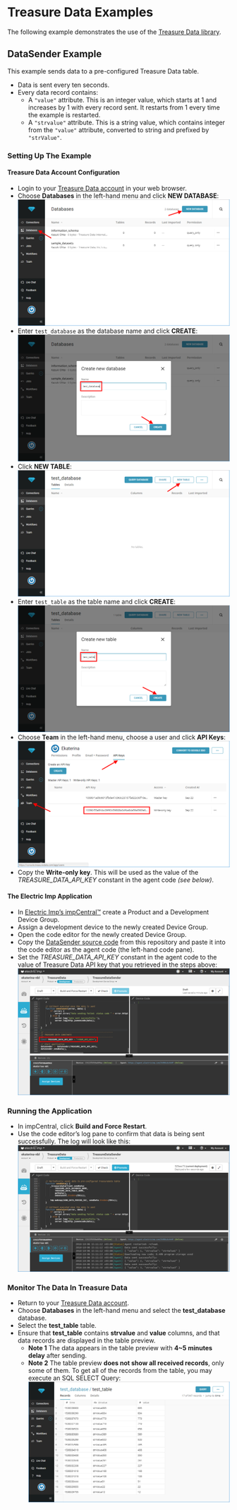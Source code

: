 # Treasure Data Examples #

The following example demonstrates the use of the [Treasure Data library](../README.md).

## DataSender Example ##

This example sends data to a pre-configured Treasure Data table.

- Data is sent every ten seconds.
- Every data record contains:
    - A `"value"` attribute. This is an integer value, which starts at 1 and increases by 1 with every record sent. It restarts from 1 every time the example is restarted.
    - A `"strvalue"` attribute. This is a string value, which contains integer from the `"value"` attribute, converted to string and prefixed by `"strValue"`.

### Setting Up The Example ###

#### Treasure Data Account Configuration ####

- Login to your [Treasure Data account](https://console.treasuredata.com) in your web browser.
- Choose **Databases** in the left-hand menu and click **NEW DATABASE**:
![NewDatabase](../png/NewDatabase.png?raw=true)
- Enter `test_database` as the database name and click **CREATE**:
![CreateDatabase](../png/CreateDatabase.png?raw=true)
- Click **NEW TABLE**:
![NewTable](../png/NewTable.png?raw=true)
- Enter `test_table` as the table name and click **CREATE**:
![CreateTable](../png/CreateTable.png?raw=true)
- Choose **Team** in the left-hand menu, choose a user and click **API Keys**:
![ApiKeys](../png/ApiKeys.png?raw=true)
- Copy the **Write-only key**. This will be used as the value of the *TREASURE_DATA_API_KEY* constant in the agent code *(see below)*.

#### The Electric Imp Application ####

- In [Electric Imp’s impCentral™](https://impcentral.electricimp.com) create a Product and a Development Device Group.
- Assign a development device to the newly created Device Group.
- Open the code editor for the newly created Device Group.
- Copy the [DataSender source code](./DataSender.agent.nut) from this repository and paste it into the code editor as the agent code (the left-hand code pane).
- Set the *TREASURE_DATA_API_KEY* constant in the agent code to the value of Treasure Data API key that you retrieved in the steps above:
![SetTreasureDataConsts](../png/SetTreasureDataConsts.png?raw=true)

### Running the Application ###

- In impCentral, click **Build and Force Restart**.
- Use the code editor’s log pane to confirm that data is being sent successfully. The log will look like this:
![DataSenderLogs](../png/SenderExample.png?raw=true)

### Monitor The Data In Treasure Data ###

- Return to your [Treasure Data account](https://console.treasuredata.com).
- Choose **Databases** in the left-hand menu and select the **test_database** database.
- Select the **test_table** table.
- Ensure that **test_table** contains **strvalue** and **value** columns, and that data records are displayed in the table preview.
    - **Note 1** The data appears in the table preview with **4~5 minutes delay** after sending.
    - **Note 2** The table preview **does not show all received records**, only some of them. To get all of the records from the table, you may execute an SQL SELECT Query:<br />![TablePreview](../png/TablePreview.png?raw=true)
